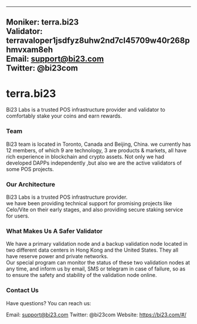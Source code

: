 
---
Moniker: terra.bi23<br/>
Validator: terravaloper1jsdfyz8uhw2nd7cl45709w40r268phmvxam8eh<br/>
Email: support@bi23.com<br/>
Twitter: @bi23com
---

# terra.bi23

Bi23 Labs is a trusted POS infrastructure provider and validator to comfortably stake your coins and earn rewards.

### Team

Bi23 team is located in Toronto, Canada and Beijing, China. we currently has 12 members, of which 9 are technology, 3 are products & markets, all have rich experience in blockchain and crypto assets.  Not only we had developed DAPPs independently ,but also we are the active validators of some POS projects. 

### Our Architecture
Bi23 Labs is a trusted POS infrastructure provider.
<br/>
we have been providing technical support for promising projects like Celo/Vite on their early stages, and also providing secure staking service for users.

### What Makes Us A Safer Validator
We have a primary validation node and a backup validation node located in two different data centers in Hong Kong and the United States. They all have reserve power and private networks. 
<br/>
Our special program can monitor the status of these two validation nodes at any time, and inform us by email, SMS or telegram in case of failure, so as to ensure the safety and stability of the validation node online.

### Contact Us
Have questions? You can reach us:

Email: support@bi23.com
Twitter: @bi23com
Website: https://bi23.com/#/

